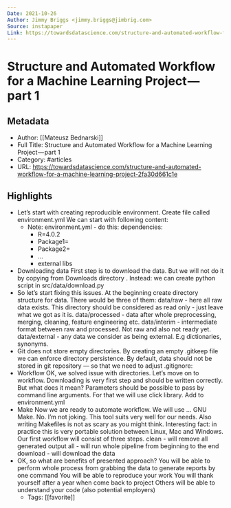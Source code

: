 ```yaml
---
Date: 2021-10-26
Author: Jimmy Briggs <jimmy.briggs@jimbrig.com>
Source: instapaper
Link: https://towardsdatascience.com/structure-and-automated-workflow-for-a-machine-learning-project-2fa30d661c1e
---
```

# Structure and Automated Workflow for a Machine Learning Project — part 1

## Metadata
- Author: [[Mateusz Bednarski]]
- Full Title: Structure and Automated Workflow for a Machine Learning Project — part 1
- Category: #articles
- URL: https://towardsdatascience.com/structure-and-automated-workflow-for-a-machine-learning-project-2fa30d661c1e

## Highlights
- Let’s start with creating reproducible environment. Create file called environment.yml We can start with following content:
    - Note: environment.yml - do this: 
      dependencies:
      - R=4.0.2
      - Package1=<version>
      - Package2=<version>
      - ...
      - external libs
- Downloading data
  First step is to download the data. But we will not do it by copying from Downloads directory . Instead: we can create python script in src/data/download.py
- So let’s start fixing this issues. At the beginning create directory structure for data. There would be three of them:
  data/raw - here all raw data exists. This directory should be considered as read only - just leave what we got as it is.
  data/processed - data after whole preprocessing, merging, cleaning, feature engineering etc.
  data/interim - intermediate format between raw and processed. Not raw and also not ready yet.
  data/external - any data we consider as being external. E.g dictionaries, synonyms.
- Git does not store empty directories. By creating an empty .gitkeep file we can enforce directory persistence. By default, data should not be stored in git repository — so that we need to adjust .gitignore:
- Workflow
  OK, we solved issue with directories. Let’s move on to workflow. Downloading is very first step and should be written correctly. But what does it mean? Parameters should be possible to pass by command line arguments. For that we will use click library. Add to environment.yml
- Make
  Now we are ready to automate workflow. We will use … GNU Make. No. I’m not joking. This tool suits very well for our needs. Also writing Makefiles is not as scary as you might think. Interesting fact: in practice this is very portable solution between Linux, Mac and Windows.
  Our first workflow will consist of three steps.
  clean - will remove all generated output
  all - will run whole pipeline from beginning to the end
  download - will download the data
- OK, so what are benefits of presented approach?
  You will be able to perform whole process from grabbing the data to generate reports by one command
  You will be able to reproduce your work
  You will thank yourself after a year when come back to project
  Others will be able to understand your code (also potential employers)
    - Tags: [[favorite]] 
